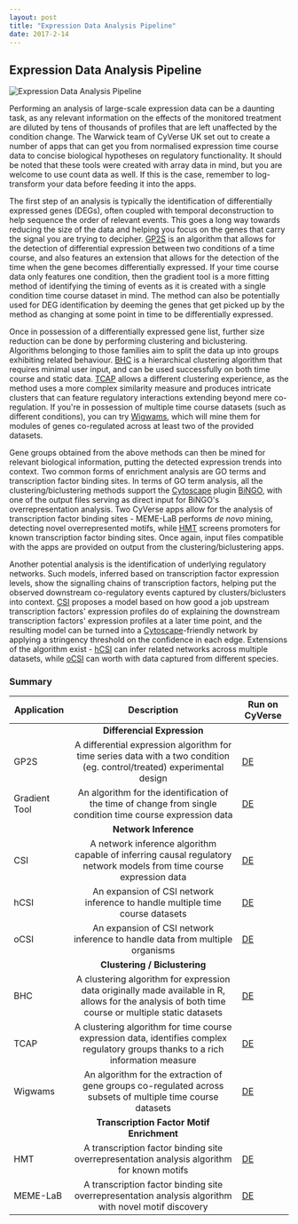 ```yaml
---
layout: post
title: "Expression Data Analysis Pipeline"
date: 2017-2-14
---
```


## Expression Data Analysis Pipeline

![Expression Data Analysis Pipeline](https://cyversewarwick.github.io/images/Expression_Data_Analysis_Pipeline.png)

Performing an analysis of large-scale expression data can be a daunting task, as any relevant information on the effects of the monitored treatment are diluted by tens of thousands of profiles that are left unaffected by the condition change. The Warwick team of CyVerse UK set out to create a number of apps that can get you from normalised expression time course data to concise biological hypotheses on regulatory functionality. It should be noted that these tools were created with array data in mind, but you are welcome to use count data as well. If this is the case, remember to log-transform your data before feeding it into the apps.

The first step of an analysis is typically the identification of differentially expressed genes (DEGs), often coupled with temporal deconstruction to help sequence the order of relevant events. This goes a long way towards reducing the size of the data and helping you focus on the genes that carry the signal you are trying to decipher. [GP2S](http://cyverseuk.org/applications/gaussian-process-two-sample-gp2s-test-of-differential-expression/) is an algorithm that allows for the detection of differential expression between two conditions of a time course, and also features an extension that allows for the detection of the time when the gene becomes differentially expressed. If your time course data only features one condition, then the gradient tool is a more fitting method of identifying the timing of events as it is created with a single condition time course dataset in mind. The method can also be potentially used for DEG identification by deeming the genes that get picked up by the method as changing at some point in time to be differentially expressed.

Once in possession of a differentially expressed gene list, further size reduction can be done by performing clustering and biclustering. Algorithms belonging to those families aim to split the data up into groups exhibiting related behaviour. [BHC](http://cyverseuk.org/applications/bayesian-hierarchical-clustering-bhc/) is a hierarchical clustering algorithm that requires minimal user input, and can be used successfully on both time course and static data. [TCAP](http://cyverseuk.org/applications/temporal-clustering-by-affinity-propagation-tcap/) allows a different clustering experience, as the method uses a more complex similarity measure and produces intricate clusters that can feature regulatory interactions extending beyond mere co-regulation. If you're in possession of multiple time course datasets (such as different conditions), you can try [Wigwams](http://cyverseuk.org/applications/wigwams/), which will mine them for modules of genes co-regulated across at least two of the provided datasets.

Gene groups obtained from the above methods can then be mined for relevant biological information, putting the detected expression trends into context. Two common forms of enrichment analysis are GO terms and transcription factor binding sites. In terms of GO term analysis, all the clustering/biclustering methods support the [Cytoscape](http://www.cytoscape.org/) plugin [BiNGO](http://apps.cytoscape.org/apps/bingo), with one of the output files serving as direct input for BiNGO's overrepresentation analysis. Two CyVerse apps allow for the analysis of transcription factor binding sites - MEME-LaB performs *de novo* mining, detecting novel overrepresented motifs, while [HMT](http://cyverseuk.org/applications/hypergeometric-motif-test-hmt/) screens promoters for known transcription factor binding sites. Once again, input files compatible with the apps are provided on output from the clustering/biclustering apps.


Another potential analysis is the identification of underlying regulatory networks. Such models, inferred based on transcription factor expression levels, show the signalling chains of transcription factors, helping put the observed downstream co-regulatory events captured by clusters/biclusters into context. [CSI](http://cyverseuk.org/applications/causal-structure-inference-csi/) proposes a model based on how good a job upstream transcription factors' expression profiles do of explaining the downstream transcription factors' expression profiles at a later time point, and the resulting model can be turned into a [Cytoscape](http://www.cytoscape.org/)-friendly network by applying a stringency threshold on the confidence in each edge. Extensions of the algorithm exist - [hCSI](http://cyverseuk.org/applications/hierarchical-causal-structure-inference-hcsi/) can infer related networks across multiple datasets, while [oCSI](http://cyverseuk.org/applications/orthologous-causal-structure-identification-ocsi/) can worth with data captured from different species.

### Summary

| Application | Description | Run on CyVerse |
| --- | :---: | --- |
|  | **Differencial Expression** |  |
| GP2S | A differential expression algorithm for time series data with a two condition (eg. control/treated) experimental design | [DE](https://de.cyverse.org/de/?type=apps&app-id=655a8432-7432-11e6-a6f8-0242ac120003) |
| Gradient Tool | An algorithm for the identification of the time of change from single condition time course expression data | [DE](https://de.cyverse.org/de/?type=apps&app-id=11d9f454-78d4-11e6-9314-0242ac120003) |
|  | **Network Inference** |  |
| CSI | A network inference algorithm capable of inferring causal regulatory network models from time course expression data | [DE](https://de.cyverse.org/de/?type=apps&app-id=12659e20-1c39-11e6-8842-0242ac120003) |
| hCSI | An expansion of CSI network inference to handle multiple time course datasets | [DE](https://de.cyverse.org/de/?type=apps&app-id=ae88f3b0-1c3e-11e6-b0d6-0242ac120003) |
| oCSI | An expansion of CSI network inference to handle data from multiple organisms | [DE](https://de.cyverse.org/de/?type=apps&app-id=429173d2-1c46-11e6-aaba-0242ac120003) |
|  | **Clustering / Biclustering** |  |
| BHC | A clustering algorithm for expression data originally made available in R, allows for the analysis of both time course or multiple static datasets | [DE](https://de.cyverse.org/de/?type=apps&app-id=1e03e32e-4e87-11e6-bd1d-0242ac120003) |
| TCAP | A clustering algorithm for time course expression data, identifies complex regulatory groups thanks to a rich information measure | [DE](https://de.cyverse.org/de/?type=apps&app-id=d874c350-ad90-11e6-a854-0242ac120003) |
| Wigwams | An algorithm for the extraction of gene groups co-regulated across subsets of multiple time course datasets | [DE](https://de.cyverse.org/de/?type=apps&app-id=d5d04224-1cf8-11e6-81c4-0242ac120003) |
|  | **Transcription Factor Motif Enrichment** |  |
| HMT | A transcription factor binding site overrepresentation analysis algorithm for known motifs | [DE](https://de.cyverse.org/de/?type=apps&app-id=818d8ce0-5e4c-11e6-ac0d-0242ac120003) |
| MEME-LaB | A transcription factor binding site overrepresentation analysis algorithm with novel motif discovery | [DE](https://de.cyverse.org/de/?type=apps&app-id=b781fc48-8edd-11e6-b4ab-0242ac120003) |
